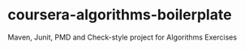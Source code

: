 # coursera-algorithms-boilerplate
Maven, Junit, PMD and Check-style project for Algorithms Exercises

